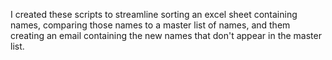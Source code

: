 I created these scripts to streamline sorting an excel sheet containing names, comparing those names to a master list of names, and them creating an email containing the new names that don't appear in the master list.
